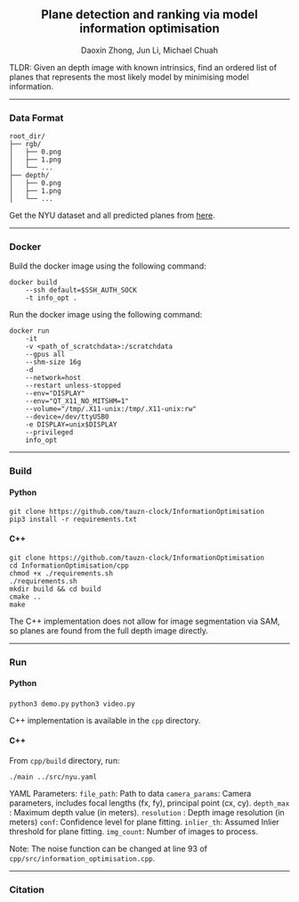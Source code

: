 <div align="center">
  
<h2> Plane detection and ranking via model information optimisation </h2>
<p>Daoxin Zhong, Jun Li, Michael Chuah</p>

</div>

TLDR: Given an depth image with known intrinsics, find an ordered list of planes that represents the most likely model by minimising model information.

---
### Data Format

```
root_dir/
├── rgb/
│   ├── 0.png
│   ├── 1.png
│   └── ...
├── depth/
│   ├── 0.png
│   ├── 1.png
│   └── ...
```

Get the NYU dataset and all predicted planes from [here](https://drive.google.com/file/d/11PlNTvWpEvgwYDm7KMCCEbTTzira6-wV/view?usp=drive_link).

---
### Docker

Build the docker image using the following command:

```
docker build 
    --ssh default=$SSH_AUTH_SOCK 
    -t info_opt .
```

Run the docker image using the following command:

```
docker run  
    -it 
    -v <path_of_scratchdata>:/scratchdata 
    --gpus all 
    --shm-size 16g  
    -d  
    --network=host  
    --restart unless-stopped  
    --env="DISPLAY"  
    --env="QT_X11_NO_MITSHM=1"  
    --volume="/tmp/.X11-unix:/tmp/.X11-unix:rw"   
    --device=/dev/ttyUSB0  
    -e DISPLAY=unix$DISPLAY  
    --privileged 
    info_opt
```
---
### Build

#### Python

```
git clone https://github.com/tauzn-clock/InformationOptimisation
pip3 install -r requirements.txt
```

#### C++

```
git clone https://github.com/tauzn-clock/InformationOptimisation
cd InformationOptimisation/cpp
chmod +x ./requirements.sh
./requirements.sh
mkdir build && cd build
cmake ..
make
```

The C++ implementation does not allow for image segmentation via SAM, so planes are found from the full depth image directly.

---

### Run

#### Python


`python3 demo.py`
`python3 video.py`

C++ implementation is available in the `cpp` directory.

#### C++

From `cpp/build` directory, run:

```
./main ../src/nyu.yaml
```

YAML Parameters:
`file_path`: Path to data
`camera_params`: Camera parameters, includes focal lengths (fx, fy), principal point (cx, cy).
`depth_max` : Maximum depth value (in meters).
`resolution` : Depth image resolution (in meters)
`conf`: Confidence level for plane fitting.
`inlier_th`: Assumed Inlier threshold for plane fitting.
`img_count`: Number of images to process.

Note: The noise function can be changed at line 93 of `cpp/src/information_optimisation.cpp`.

---

### Citation
